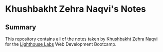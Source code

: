 # Khushbakht Zehra Naqvi's Notes

## Summary 
This repository contains all of the notes taken by [Khushbakht Zehra Naqvi](https://github.com/khushbakhtnaqvi) for the [Lighthouse Labs](https://www.lighthouselabs.ca/) Web Development Bootcamp.

